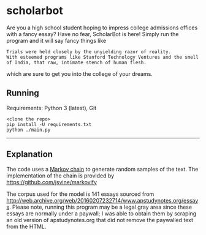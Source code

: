 # scholarbot

Are you a high school student hoping to impress college admissions offices with a fancy essay? Have no fear, ScholarBot is here! Simply run the program and it will say fancy things like

```
Trials were held closely by the unyielding razor of reality.
With esteemed programs like Stanford Technology Ventures and the smell of India, that raw, intimate stench of human flesh.
```

which are sure to get you into the college of your dreams.

## Running

Requirements: Python 3 (latest), Git

```
<clone the repo>
pip install -U requirements.txt
python ./main.py
```

---

## Explanation

The code uses a [Markov chain](https://en.wikipedia.org/wiki/Markov_chain) to generate random samples of the text. The implementation of the chain is provided by https://github.com/jsvine/markovify

The corpus used for the model is 141 essays sourced from http://web.archive.org/web/20160207232714/www.apstudynotes.org/essays. Please note, running this program may be a legal gray area since these essays are normally under a paywall; I was able to obtain them by scraping an old version of apstudynotes.org that did not remove the paywalled text from the HTML.
